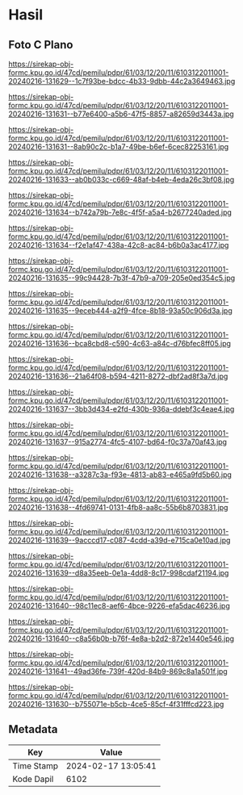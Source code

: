 # Hasil

## Foto C Plano

https://sirekap-obj-formc.kpu.go.id/47cd/pemilu/pdpr/61/03/12/20/11/6103122011001-20240216-131629--1c7f93be-bdcc-4b33-9dbb-44c2a3649463.jpg

https://sirekap-obj-formc.kpu.go.id/47cd/pemilu/pdpr/61/03/12/20/11/6103122011001-20240216-131631--b77e6400-a5b6-47f5-8857-a82659d3443a.jpg

https://sirekap-obj-formc.kpu.go.id/47cd/pemilu/pdpr/61/03/12/20/11/6103122011001-20240216-131631--8ab90c2c-b1a7-49be-b6ef-6cec82253161.jpg

https://sirekap-obj-formc.kpu.go.id/47cd/pemilu/pdpr/61/03/12/20/11/6103122011001-20240216-131633--ab0b033c-c669-48af-b4eb-4eda26c3bf08.jpg

https://sirekap-obj-formc.kpu.go.id/47cd/pemilu/pdpr/61/03/12/20/11/6103122011001-20240216-131634--b742a79b-7e8c-4f5f-a5a4-b2677240aded.jpg

https://sirekap-obj-formc.kpu.go.id/47cd/pemilu/pdpr/61/03/12/20/11/6103122011001-20240216-131634--f2e1af47-438a-42c8-ac84-b6b0a3ac4177.jpg

https://sirekap-obj-formc.kpu.go.id/47cd/pemilu/pdpr/61/03/12/20/11/6103122011001-20240216-131635--99c94428-7b3f-47b9-a709-205e0ed354c5.jpg

https://sirekap-obj-formc.kpu.go.id/47cd/pemilu/pdpr/61/03/12/20/11/6103122011001-20240216-131635--9eceb444-a2f9-4fce-8b18-93a50c906d3a.jpg

https://sirekap-obj-formc.kpu.go.id/47cd/pemilu/pdpr/61/03/12/20/11/6103122011001-20240216-131636--bca8cbd8-c590-4c63-a84c-d76bfec8ff05.jpg

https://sirekap-obj-formc.kpu.go.id/47cd/pemilu/pdpr/61/03/12/20/11/6103122011001-20240216-131636--21a64f08-b594-4211-8272-dbf2ad8f3a7d.jpg

https://sirekap-obj-formc.kpu.go.id/47cd/pemilu/pdpr/61/03/12/20/11/6103122011001-20240216-131637--3bb3d434-e2fd-430b-936a-ddebf3c4eae4.jpg

https://sirekap-obj-formc.kpu.go.id/47cd/pemilu/pdpr/61/03/12/20/11/6103122011001-20240216-131637--915a2774-4fc5-4107-bd64-f0c37a70af43.jpg

https://sirekap-obj-formc.kpu.go.id/47cd/pemilu/pdpr/61/03/12/20/11/6103122011001-20240216-131638--a3287c3a-f93e-4813-ab83-e465a9fd5b60.jpg

https://sirekap-obj-formc.kpu.go.id/47cd/pemilu/pdpr/61/03/12/20/11/6103122011001-20240216-131638--4fd69741-0131-4fb8-aa8c-55b6b8703831.jpg

https://sirekap-obj-formc.kpu.go.id/47cd/pemilu/pdpr/61/03/12/20/11/6103122011001-20240216-131639--9acccd17-c087-4cdd-a39d-e715ca0e10ad.jpg

https://sirekap-obj-formc.kpu.go.id/47cd/pemilu/pdpr/61/03/12/20/11/6103122011001-20240216-131639--d8a35eeb-0e1a-4dd8-8c17-998cdaf21194.jpg

https://sirekap-obj-formc.kpu.go.id/47cd/pemilu/pdpr/61/03/12/20/11/6103122011001-20240216-131640--98c11ec8-aef6-4bce-9226-efa5dac46236.jpg

https://sirekap-obj-formc.kpu.go.id/47cd/pemilu/pdpr/61/03/12/20/11/6103122011001-20240216-131640--c8a56b0b-b76f-4e8a-b2d2-872e1440e546.jpg

https://sirekap-obj-formc.kpu.go.id/47cd/pemilu/pdpr/61/03/12/20/11/6103122011001-20240216-131641--49ad36fe-739f-420d-84b9-869c8a1a501f.jpg

https://sirekap-obj-formc.kpu.go.id/47cd/pemilu/pdpr/61/03/12/20/11/6103122011001-20240216-131630--b755071e-b5cb-4ce5-85cf-4f31fffcd223.jpg


## Metadata

| Key        | Value               |
| ---------- | ------------------- |
| Time Stamp | 2024-02-17 13:05:41 |
| Kode Dapil | 6102                |



